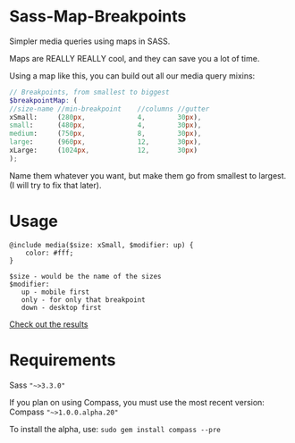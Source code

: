 Sass-Map-Breakpoints
====================

Simpler media queries using maps in SASS.

Maps are REALLY REALLY cool, and they can save you a lot of time.

Using a map like this, you can build out all our media query mixins:

```` scss
// Breakpoints, from smallest to biggest 
$breakpointMap: (
//size-name //min-breakpoint    //columns //gutter
xSmall:     (280px,             4,        30px),
small:      (480px,             4,        30px),
medium:     (750px,             8,        30px),
large:      (960px,             12,       30px),
xLarge:     (1024px,            12,       30px)
);
````

Name them whatever you want, but make them go from smallest to largest. (I will try to fix that later).

# Usage

````
@include media($size: xSmall, $modifier: up) {
	color: #fff;
}
`````

````
$size - would be the name of the sizes
$modifier:
   up - mobile first
   only - for only that breakpoint
   down - desktop first
````

[Check out the results](https://github.com/coreyzev/Sass-Map-Breakpoints/blob/master/stylesheets/master.css)

# Requirements

Sass `"~>3.3.0"`

If you plan on using Compass, you must use the most recent version: Compass `"~>1.0.0.alpha.20"`

To install the alpha, use: `sudo gem install compass --pre`
